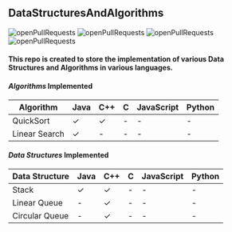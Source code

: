 ## DataStructuresAndAlgorithms

![openPullRequests](https://img.shields.io/github/issues-pr-raw/anjalbam/DataStructuresAndAlgorithms)
![openPullRequests](https://img.shields.io/github/issues-pr-closed-raw/anjalbam/DataStructuresAndAlgorithms)
![openPullRequests](https://img.shields.io/github/issues/anjalbam/DataStructuresAndAlgorithms)
![openPullRequests](https://img.shields.io/github/issues-closed/anjalbam/DataStructuresAndAlgorithms)

<h4>This repo is created to store the implementation of various Data Structures and Algorithms in various languages.</h4>

#### **_Algorithms_ Implemented**

| Algorithm     | Java    | C++     | C   | JavaScript | Python |
| ------------- | ------- | ------- | --- | ---------- | ------ |
| QuickSort     | &check; | &check; | -   | -          | -      |
| Linear Search | &check; | -       | -   | -          | -      |

#### **_Data Structures_ Implemented**

| Data Structure | Java    | C++     | C   | JavaScript | Python |
| -------------- | ------- | ------- | --- | ---------- | ------ |
| Stack          | &check; | &check; | -   | -          | -      |
| Linear Queue   | -       | &check; | -   | -          | -      |
| Circular Queue | -       | &check; | -   | -          | -      |
